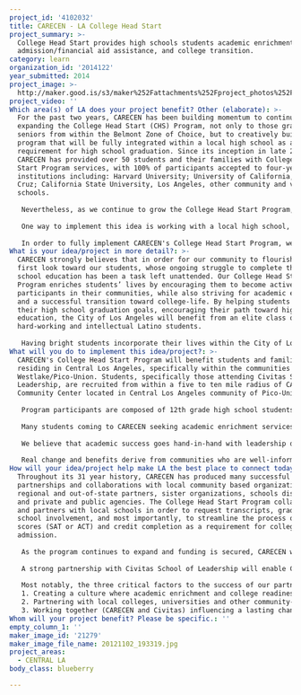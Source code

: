 ```yaml
---
project_id: '4102032'
title: CARECEN - LA College Head Start
project_summary: >-
  College Head Start provides high schools students academic enrichment, college
  admission/financial aid assistance, and college transition.
category: learn
organization_id: '2014122'
year_submitted: 2014
project_image: >-
  http://maker.good.is/s3/maker%252Fattachments%252Fproject_photos%252Fimages%252F21279%252Fdisplay%252F20121102_193319.jpg=c570x385
project_video: ''
Which area(s) of LA does your project benefit? Other (elaborate): >-
  For the past two years, CARECEN has been building momentum to continue
  expanding the College Head Start (CHS) Program, not only to those graduating
  seniors from within the Belmont Zone of Choice, but to creatively build a
  program that will be fully integrated within a local high school as a
  requirement for high school graduation. Since its inception in late 2012,
  CARECEN has provided over 50 students and their families with College Head
  Start Program services, with 100% of participants accepted to four-year
  institutions including: Harvard University; University of California, Santa
  Cruz; California State University, Los Angeles, other community and vocational
  schools.
   
   Nevertheless, as we continue to grow the College Head Start Program, it is our belief that in order for CARECEN to make a significant impact in the lives of Latino students, we must have the opportunity to fully integrate our program at a local high school, amongst graduating students (12th grade) and even younger (9th through 11th grade students) in an effort to increase high school graduation, college eligibility and enrollment, and increase college graduation rates for Latino students. 
   
   One way to implement this idea is working with a local high school, sharing CARECEN's College Head Start Program vision where college readiness and graduation are the standard! CARECEN has been approached by Civitas School of Leadership, a local high school located in Central Los Angeles, designed as a small school community, Civitas pursues high quality student learning through data-driven instruction, project-based learning, interdisciplinary curriculum, and vertical planning. With many of Civitas students approaching CARECEN to participate in their after-school tutoring and college counseling, school officials initiated talks with CARECEN regarding the creation and development of year long curriculum and classes to be offered at Civitas benefitting their students.
   
   In order to fully implement CARECEN's College Head Start Program, we (CARECEN) need to hire a program assistant to support current students enrolled in the program in order for the program coordinator to fully develop a school-year curriculum addressing graduating high school students needs as they transition out of high school, how to finance their education and their detachment from their family as they pursue higher learning. CARECEN will speak with Civitas' Principal, Parent Council and School Board to pursue funding.
What is your idea/project in more detail?: >-
  CARECEN strongly believes that in order for our community to flourish we must
  first look toward our students, whose ongoing struggle to complete their high
  school education has been a task left unattended. Our College Head Start
  Program enriches students’ lives by encouraging them to become active
  participants in their communities, while also striving for academic enrichment
  and a successful transition toward college-life. By helping students reach
  their high school graduation goals, encouraging their path toward higher
  education, the City of Los Angeles will benefit from an elite class of
  hard-working and intellectual Latino students. 
   
   Having bright students incorporate their lives within the City of Los Angeles, local communities (many of which those same students grew up in) will return to their roots in pursuit of changing the community makeup make academic enrichment and college readiness the standard! For each student who successfully completes our College Head Start Program, they will not only become an asset to our community but will become our future community leaders.
What will you do to implement this idea/project?: >-
  CARECEN's College Head Start Program will benefit students and families
  residing in Central Los Angeles, specifically within the communities of
  Westlake/Pico-Union. Students, specifically those attending Civitas School of
  Leadership, are recruited from within a five to ten mile radius of CARECEN's
  Community Center located in Central Los Angeles community of Pico-Union. 
   
   Program participants are composed of 12th grade high school students; both high and low academically performing; first generation students attending college; students/families with limited financial resources, English as a Second Language (ESL) and English Language Learner (ELL) students, and undocumented AB540 students. The College Head Start Program will serve local City of Los Angeles students, ranging in age from 16 – 18 years old, with an ethnic breakdown including: 98% Latino, 2% Mixed Ethnicity.
   
   Many students coming to CARECEN seeking academic enrichment services have been labeled by community standards as underserved and at-risk due to a lack of college advisors at schools, and suffering through significant state budget deficits with continuous educational cutbacks. It is worth nothing that neighboring high schools among the Belmont Zone of Choice where Civitas is located, are among some of Los Angeles Unified School District's most underperforming schools, with a graduation rate of 34%. CARECEN’s College Head Start Program will prove that is core curriculum and student-led services provide significant academic support and individualized attention, addressing the unmet educational needs of disadvantaged, under-served, and at-risk students; filling the gaps that exists in local schools.
   
   We believe that academic success goes hand-in-hand with leadership development for students and parents, therefore, College Head Start’s goals are to create a sustainable high school impact program, geared to support graduating students among Civitas School of Leadership and many other among the Belmont Zone of Choice by: (1) monitoring students academic progress, (2) ensuring students access to academic support, (3) helping students earn a high school diploma, and (4) preparing students to attend a: university, community college, vocational and/or trade school.
   
   Real change and benefits derive from communities who are well-informed, have the necessary tools to advocate for quality education, and who collaborate with key institutions such as schools and community organizations.
How will your idea/project help make LA the best place to connect today? In LA2050?: >-
  Throughout its 31 year history, CARECEN has produced many successful
  partnerships and collaborations with local community based organizations,
  regional and out-of-state partners, sister organizations, schools districts
  and private and public agencies. The College Head Start Program collaborates
  and partners with local schools in order to request transcripts, grades,
  school involvement, and most importantly, to streamline the process of test
  scores (SAT or ACT) and credit completion as a requirement for college
  admission. 
   
   As the program continues to expand and funding is secured, CARECEN will partner with Civitas School of Leadership in the Westlake/Pico-Union community. As previously noted, Civitas is designed as a small school and part of the Los Angeles Smalls Schools Center, Civitas School of Leadership pursues high quality student learning through a variety of means, including data-driven instruction, project-based learning, interdisciplinary curriculum, and vertical planning. 
   
   A strong partnership with Civitas School of Leadership will enable CARECEN to integrate the College Head Start Program as a graduation requirement benefiting more than 600 graduating high school seniors each academic year. CARECEN has worked with Civitas School of Leadership for many years providing academic enrichment and parent education workshops at school campus and CARECEN's Community Center. Our successful and ongoing partnership throughout the years with Civitas has created a trusting relationship with CARECEN and the strength of our programs have demonstrated our effectiveness to aid students in reaching their highest academic potential. 
   
   Most notably, the three critical factors to the success of our partnership with Civitas School of Leadership are: 
   1. Creating a culture where academic enrichment and college readiness are the standard. 
   2. Partnering with local colleges, universities and other community-based organizations to create a network of collaborative partners willing to help students create a transition plan toward college-life. 
   3. Working together (CARECEN and Civitas) influencing a lasting change in the Westlake/Pico-Union community by raising awareness for higher academic standards and college readiness.
Whom will your project benefit? Please be specific.: ''
empty_column_1: ''
maker_image_id: '21279'
maker_image_file_name: 20121102_193319.jpg
project_areas:
  - CENTRAL LA
body_class: blueberry

---
```

